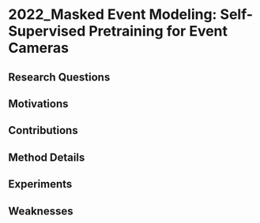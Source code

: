 # 2022_Masked Event Modeling: Self-Supervised Pretraining for Event Cameras

## Research Questions

## Motivations

## Contributions

## Method Details

## Experiments

## Weaknesses

